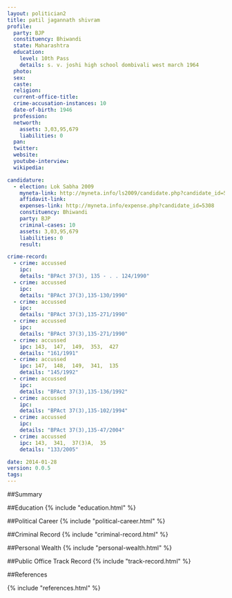 ```yaml
---
layout: politician2
title: patil jagannath shivram
profile: 
  party: BJP
  constituency: Bhiwandi
  state: Maharashtra
  education: 
    level: 10th Pass
    details: s. v. joshi high school dombivali west march 1964
  photo: 
  sex: 
  caste: 
  religion: 
  current-office-title: 
  crime-accusation-instances: 10
  date-of-birth: 1946
  profession: 
  networth: 
    assets: 3,03,95,679
    liabilities: 0
  pan: 
  twitter: 
  website: 
  youtube-interview: 
  wikipedia: 

candidature: 
  - election: Lok Sabha 2009
    myneta-link: http://myneta.info/ls2009/candidate.php?candidate_id=5308
    affidavit-link: 
    expenses-link: http://myneta.info/expense.php?candidate_id=5308
    constituency: Bhiwandi 
    party: BJP
    criminal-cases: 10
    assets: 3,03,95,679
    liabilities: 0
    result:  

crime-record: 
  - crime: accussed
    ipc: 
    details: "BPAct 37(3), 135 - . . 124/1990" 
  - crime: accussed
    ipc: 
    details: "BPAct 37(3),135-130/1990" 
  - crime: accussed
    ipc: 
    details: "BPAct 37(3),135-271/1990" 
  - crime: accussed
    ipc: 
    details: "BPAct 37(3),135-271/1990" 
  - crime: accussed
    ipc: 143,  147,  149,  353,  427
    details: "161/1991" 
  - crime: accussed
    ipc: 147,  148,  149,  341,  135
    details: "145/1992" 
  - crime: accussed
    ipc: 
    details: "BPAct 37(3),135-136/1992" 
  - crime: accussed
    ipc: 
    details: "BPAct 37(3),135-102/1994" 
  - crime: accussed
    ipc: 
    details: "BPAct 37(3),135-47/2004" 
  - crime: accussed
    ipc: 143,  341,  37(3)A,  35
    details: "133/2005" 

date: 2014-01-28
version: 0.0.5
tags: 
---
```

##Summary


##Education
{% include "education.html" %}


##Political Career
{% include "political-career.html" %}


##Criminal Record
{% include "criminal-record.html" %}


##Personal Wealth
{% include "personal-wealth.html" %}


##Public Office Track Record
{% include "track-record.html" %}


##References


{% include "references.html" %}